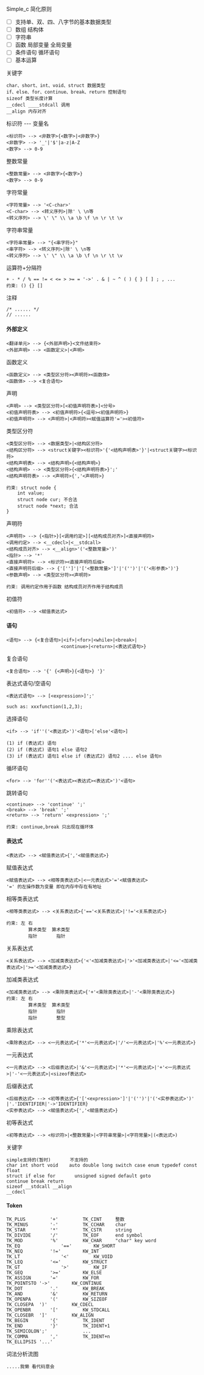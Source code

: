 Simple_c 简化原则

- [ ] 支持单、双、四、八字节的基本数据类型
- [ ] 数组 结构体
- [ ] 字符串
- [ ] 函数 局部变量 全局变量
- [ ] 条件语句 循环语句
- [ ] 基本运算

关键字

```
char、short、int、void、struct 数据类型
if、else、for、continue、break、return 控制语句
sizeof 类型长度计算
__cdecl ____stdcall 调用
__align 内存对齐
```

标识符 --- 变量名

```
<标识符> --> <非数字>{<数字>|<非数字>}
<非数字> --> '_'|'$'|a-z|A-Z
<数字> --> 0-9
```

整数常量

```
<整数常量> --> <非数字>{<数字>}
<数字> --> 0-9
```

字符常量

```
<字符常量> --> '<C-char>'
<C-char> --> <转义序列>|除' \ \n等
<转义序列> --> \' \" \\ \a \b \f \n \r \t \v
```

字符串常量

```
<字符串常量> --> "{<串字符>}"
<串字符> --> <转义序列>|除' \ \n等
<转义序列> --> \' \" \\ \a \b \f \n \r \t \v
```

运算符+分隔符

```
+ - * / % == != < <= > >= = '->' . & | ~ ^ ( ) { } [ ] ; , ...
约束: () {} []
```

注释

```
/* ...... */
// ......
```

#### 外部定义

```
<翻译单元> --> {<外部声明>}<文件结束符>
<外部声明> --> <函数定义>|<声明>
```

函数定义

```
<函数定义> --> <类型区分符><声明符><函数体>
<函数体> --> <复合语句>
```

声明

```
<声明> --> <类型区分符>[<初值声明符表>]<分号>
<初值声明符表> --> <初值声明符>{<逗号><初值声明符>}
<初值声明符> --> <声明符>|<声明符><赋值运算符'='><初值符>
```

类型区分符

```
<类型区分符> --> <数据类型>|<结构区分符>
<结构区分符> --> <struct关键字><标识符>'{'<结构声明表>'}'|<struct关键字><标识符>
<结构声明表> --> <结构声明>{<结构声明>}
<结构声明> --> <类型区分符>{<结构声明符表>}';'
<结构声明符表> --> <声明符>{','<声明符>}

约束: struct node {
	int value;
	struct node cur; 不合法
	struct node *next; 合法
}
```

声明符

```
<声明符> --> {<指针>}[<调用约定>][<结构成员对齐>]<直接声明符>
<调用约定> --> <__cdecl>|<__stdcall>
<结构成员对齐> --> <__align>'('<整数常量>')'
<指针> --> '*'
<直接声明符> --> <标识符><直接声明符后缀>
<直接声明符后缀> --> {'['']'|'['<整数常量>']'|'('')'|'('<形参表>')'}
<参数声明> --> <类型区分符><声明符>

约束: 调用约定作用于函数 结构成员对齐作用于结构成员
```

初值符

```
<初值符> --> <赋值表达式>
```



#### 语句

```
<语句> --> {<复合语句>|<if>|<for>|<while>|<break>|
					<continue>|<return>|<表达式语句>}
```

复合语句

```
<复合语句> --> '{' {<声明>}{<语句>} '}'
```

表达式语句/空语句

```
<表达式语句> --> [<expression>]';'

such as: xxxfunction(1,2,3);
```

选择语句

```
<if> --> 'if''('<表达式>')'<语句>['else'<语句>]

(1) if (表达式) 语句
(2) if (表达式) 语句1 else 语句2
(3) if (表达式) 语句1 else if (表达式2) 语句2 .... else 语句n 
```

循环语句

```
<for> --> 'for''('<表达式><表达式><表达式>')'<语句>
```

跳转语句

```
<continue> --> 'continue' ';'
<break> --> 'break' ';'
<return> --> 'return' <expression> ';'

约束: continue,break 只出现在循环体 
```

#### 表达式

```
<表达式> --> <赋值表达式>{','<赋值表达式>}
```

赋值表达式

```
<赋值表达式> --> <相等类表达式>|<一元表达式>'='<赋值表达式>
'=' 的左操作数为变量 即在内存中存在有地址
```

相等类表达式

```
<相等类表达式> --> <关系表达式>{'=='<关系表达式>|'!='<关系表达式>}

约束: 左 右
		算术类型  算术类型
		指针		 指针
```

关系表达式

```
<关系表达式> --> <加减类表达式>{'<'<加减类表达式>|'>'<加减类表达式>|'<='<加减类表达式>|'>='<加减类表达式>}
```

加减类表达式

```
<加减类表达式> --> <乘除类表达式>{'+'<乘除类表达式>|'-'<乘除类表达式>}
约束: 左 右
		算术类型  算术类型
		指针		 指针
		指针		 整型
```

乘除表达式

```
<乘除表达式> --> <一元表达式>{'*'<一元表达式>|'/'<一元表达式>|'%'<一元表达式>}
```

一元表达式

```
<一元表达式> --> <后缀表达式>|'&'<一元表达式>|'*'<一元表达式>|'+'<一元表达式>|'-'<一元表达式>|<sizeof表达式>
```

后缀表达式

```
<后缀表达式> --> <初等表达式>{'['<expression>']'|'('')'|'('<实参表达式>')'
|'.'IDENTIFIER|'->'IDENTIFIER}
<实参表达式> --> <赋值表达式>{','<赋值表达式>}
```

初等表达式

```
<初等表达式> --> <标识符>|<整数常量>|<字符串常量>|<字符常量>|(<表达式>)
```

关键字

```
simple支持的(暂时)       不支持的
char int short void    auto double long switch case enum typedef const float
struct if else for		 unsigned signed default goto
continue break return
sizeof __stdcall __align
__cdecl

```

#### Token

```
TK_PLUS 		'+'			TK_CINT  	整数
TK_MINUS 		'-'			TK_CCHAR 	char
TK_STAR 		'*'			TK_CSTR 	string
TK_DIVIDE		'/'			TK_EOF		end symbol
TK_MOD			'%'			KW_CHAR		"char" key word
TK_EQ				'=='		KW_SHORT
TK_NEQ			'!='		KW_INT
TK_LT				'<'			KW_VOID
TK_LEQ			'<='		KW_STRUCT
TK_GT				'>'			KW_IF
TK_GEQ			'>='		KW_ELSE
TK_ASSIGN		'='			KW_FOR
TK_POINTSTO	'->'		KW_CONTINUE
TK_DOT			'.'			KW_BREAK
TK_AND			'&'			KW_RETURN
TK_OPENPA		'('			KW_SIZEOF
TK_CLOSEPA	')'			KW_CDECL
TK_OPENBR		'['			KW_STDCALL
TK_CLOSEBR	']'			KW_ALIGN
TK_BEGIN		'{'			TK_IDENT
TK_END			'}'			TK_IDENT+1
TK_SEMICOLON';'				...
TK_COMMA		','			TK_IDENT+n
TK_ELLIPSIS '...'

```

词法分析流图

```
.....我懒 看代码意会
```

